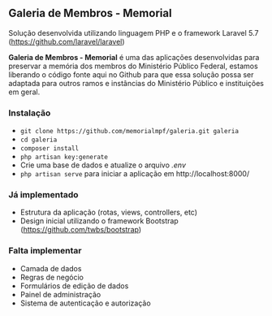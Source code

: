 ## Galeria de Membros - Memorial ##

Solução desenvolvida utilizando linguagem PHP e o framework Laravel 5.7 (https://github.com/laravel/laravel)

**Galeria de Membros - Memorial** é uma das aplicações desenvolvidas para preservar a memória dos membros do Ministério Público Federal, estamos liberando o código fonte aqui no Github para que essa solução possa ser adaptada para outros ramos e instâncias do Ministério Público e instituições em geral.

### Instalação ###

* `git clone https://github.com/memorialmpf/galeria.git galeria`
* `cd galeria`
* `composer install`
* `php artisan key:generate`
* Crie uma base de dados e atualize o arquivo *.env*
* `php artisan serve` para iniciar a aplicação em  http://localhost:8000/

### Já implementado ###

* Estrutura da aplicação (rotas, views, controllers, etc)
* Design inicial utilizando o framework Bootstrap (https://github.com/twbs/bootstrap)

### Falta implementar ###

* Camada de dados
* Regras de negócio
* Formulários de edição de dados
* Painel de administração
* Sistema de autenticação e autorização
 
